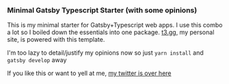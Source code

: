 ### Minimal Gatsby Typescript Starter (with some opinions)

This is my minimal starter for Gatsby+Typescript web apps. I use this combo a lot so I boiled down the essentials into one package.
[t3.gg](https://t3.gg), my personal site, is powered with this template.

I'm too lazy to detail/justify my opinions now so just `yarn install` and `gatsby develop` away

If you like this or want to yell at me, [my twitter is over here](https://twitter.com/TheoOnTwitch)
